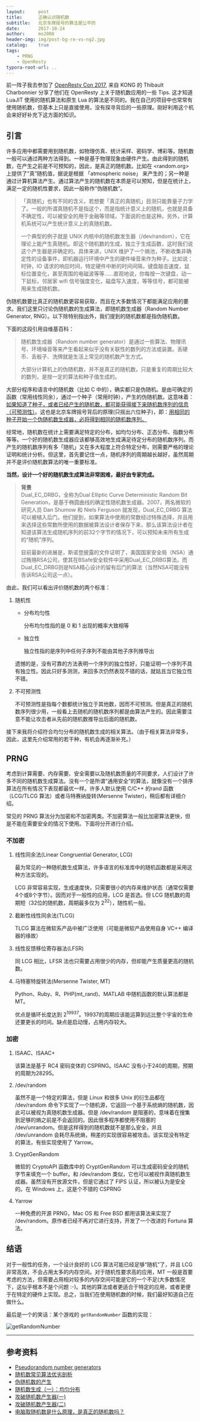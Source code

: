```yaml
---
layout:     post
title:      正确认识随机数
subtitle:   北京车牌摇号的算法是公平的
date:       2017-10-24
author:     ms2008
header-img: img/post-bg-re-vs-ng2.jpg
catalog:    true
tags:
    - PRNG
    - OpenResty
typora-root-url: ..
---
```


前一阵子我去参加了 <u>OpenResty Con 2017</u>, 来自 KONG 的 Thibault Charbonnier 分享了他们在 OpenResty 上关于随机数应用的一些 Tips. 这才知道 LuaJIT 使用的随机算法和原生 Lua 的算法是不同的。我在自己的项目中也常常有使用随机数，但基本上只是直接使用，没有探寻背后的一些原理。刚好利用这个机会来好好补充下这方面的知识。

## 引言

许多应用中都需要用到随机数，如物理仿真、统计采样、密码学、博彩等。随机数一般可以通过两种方法得到。一种是基于物理现象由硬件产生。由此得到的随机数，在产生之前是不可预知的，因此，是真正的随机数。比如在 <random.org> 上提供了“真”随机值，据说是根据 「atmospheric noise」 来产生的；另一种是通过计算机算法产生。通过算法产生的随机数在本质是可以预知，但是在统计上，满足一定的随机性要求，因此一般称作“伪随机数”。

> 「真随机」也有不同的含义，若想要「真正的真随机」目测只能靠量子力学了。一般的所谓真随机不是指这个，而是指统计意义上的随机，也就是具备不确定性，可以被安全的用于金融等领域，下面说的也是这种。另外，计算机系统可以产生统计意义上的真随机数。
>
> 一个典型的例子就是 UNIX 内核中的随机数发生器（/dev/random），它在理论上能产生真随机。即这个随机数的生成，独立于生成函数，这时我们说这个产生器是非确定的。具体来讲，UNIX 维护了一个熵池，不断收集非确定性的设备事件，即机器运行环境中产生的硬件噪音来作为种子。比如说：时钟，IO 请求的响应时间，特定硬件中断的时间间隔，键盘敲击速度，鼠标位置变化，甚至周围的电磁波等等……直观地说，你每按一次键盘，动一下鼠标，邻居家 wifi 信号强度变化，磁盘写入速度，等等信号，都可能被用来生成随机数。

伪随机数要比真正的随机数更容易获取，而且在大多数情况下都能满足应用的要求。我们这里只讨论伪随机数的生成算法，即随机数生成器（Random Number Generator, RNG）。以下除特别指出外，我们提到的随机数都是指伪随机数。

下面的这段引用自维基百科：
> 随机数生成器（Random number generator）是通过一些算法、物理讯号、环境噪音等来产生看起来似乎没有关联性的数列的方法或装置。丢硬币、丢骰子、洗牌就是生活上常见的随机数产生方式。
>
> 大部分计算机上的伪随机数，并不是真正的随机数，只是重复的周期比较大的数列，是按一定的算法和种子值生成的。

大部分程序和语言中的随机数（比如 C 中的），确实都只是伪随机。是由可确定的函数（常用线性同余），通过一个种子（常用时钟），产生的伪随机数。这意味着：<u>如果知道了种子，或者已经产生的随机数，都可能获得接下来随机数序列的信息（可预测性）</u>。这也是北京车牌摇号背后的原理(只摇出六位种子)，即：<u>用相同的种子开始一个伪随机数生成器，必将得到相同的随机数序列。</u>

经常地，随机数在统计上需要满足特定的分布，如均匀分布、正态分布、指数分布等等。一个好的随机数生成器应该都够高效地生成满足待定分布的随机数序列。而产生的随机数序列有多「随机」又在多大程度上符合特定分布，则需要严格的理论证明和统计分析。但这里，首先要记住一点，随机序列的周期越长越好，虽然周期并不是评价随机数算法的唯一重要标准。

**当然，设计一个好的随机数生成算法非常困难，最好由专家完成。**

> **背景**
><br/>
> Dual_EC_DRBG，全称为Dual Elliptic Curve Deterministic Random Bit Generation，是基于椭圆曲线的确定性随机数生成器。2007，两名微软的研究人员 Dan Shumow 和 Niels Ferguson 就发现，Dual_EC_DRBG 算法可以被植入后门。他们提到，如果算法中使用的常数经过特殊选择，并且用来选择这些常数所使用的数据被算法设计者保存下来，那么该算法设计者在知道该算法生成随机序列的前32个字节的情况下，可以预知未来所有生成的“随机”序列。
>
> 目前最新的进展是，斯诺登披露的文件证明了，美国国家安全局（NSA）通过贿赂RSA公司，使其在BSafe安全软件中采用Dual_EC_DRBG算法。而Dual_EC_DRBG则是NSA精心设计的留有后门的算法（当然NSA可能没有告诉RSA公司这一点）。


由此，我们可以看出评价随机数的两个标准：

1. 随机性

    - 分布均匀性

      分布均匀性指的是 0 和 1 出现的概率大致相等

    - 独立性

      独立性指的是序列中任何子序列不能由其他子序列推导出

    遗憾的是，没有可靠的方法表明一个序列的独立性好，只能证明一个序列不具有独立性。因此只好多测测，来回多次仍然表现不错的话，就姑且当它独立性不错。

2. 不可预测性

    不可预测性是指每个数都统计独立于其他数，因而不可预测。但是真正的随机数序列很少用，一般看上去随机的随机数序列都是由算法产生的。因此需要注意不能让攻击者从先前的随机数推导出后面的随机数。

接下来我将介绍符合均匀分布的随机数生成的相关算法。（由于相关算法非常多，因此，这里先介绍常用的若干种，有机会再逐渐补充。）

## PRNG

考虑到计算需要、内存需要、安全需要以及随机数质量的不同要求，人们设计了许多不同的随机数生成算法。没有一个是所谓“通用安全”的算法，就像没有一个排序算法在所有情况下表现都最优一样。许多人默认使用 C/C++ 的rand 函数（LCG/TLCG 算法）或者马特赛纳旋转(Mersenne Twister)，稍后都有详细介绍。

常见的 PRNG 算法分为加密和不加密两类。不加密算法一般比加密算法更快，但是不能在需要安全的情况下使用。下面将分开进行介绍。

### 不加密

1. 线性同余法(Linear Congruential Generator, LCG)

    最为常见的一种随机数生成算法，许多语言的标准库中的随机函数都是采用这种方法实现的。

    LCG 非常容易实现，生成速度快，只需要很小的内存来维护状态（通常仅需要4个或8个字节）。因而对于一般性的应用，LCG 是首选。但 LCG 随机数的周期短（32位的随机数，周期最多仅为 2<sup>32</sup>），随性机一般。

2. 截断性线性同余法(TLCG)

    TLCG 算法在微软系产品中被广泛使用（可能是微软产品使用自身 VC++ 编译器的缘故）

3. 线性反馈移位寄存器法(LFSR)

    同 LCG 相比，LFSR 法也只需要占用很少的内存，但却能产生质量更高的随机数。

4. 马特塞特旋转法(Mersenne Twister, MT)

    Python、Ruby、R、PHP(mt_rand)、MATLAB 中随机函数的默认算法都是 MT。

    优点是循环长度达到 2<sup>19937</sup>。19937的周期应该能运算到远比整个宇宙的生命还要更长的时间。缺点是启动慢，占用内存较大。

### 加密

1. ISAAC、ISAAC+

    该算法是基于 RC4 密码变体的 CSPRNG。ISAAC 没有小于240的周期，预期的周期为28295。

2. /dev/random

    虽然不是一个特定的算法，但是 Linux 和很多 Unix 的衍生品都在 /dev/random 命令下实现了一个随机源，它返回一个基于系统熵的随机数，因此可以被视为真随机数生成器。但是 /dev/random 是阻塞的，意味着在搜集到足够的熵之前是不会返回的。因此很多程序都使用不阻塞的 /dev/unrandom。但是这样得到的随机数就不是那么安全，并且 /dev/unrandom 会耗尽系统熵，稍差的实现很容易被攻击。该实现没有特定的算法，有些实现使用了 Yarrow。

3. CryptGenRandom

    微软的 CryptoAPI 函数库中的 CryptGenRandom 可以生成密码安全的随机字节来填充一个 buffer。和 /dev/random 类似，它也可以被视作真随机数生成器。虽然没有开放源文件，但是它通过了 FIPS 认证，所以被认为是安全的。在 Windows 上，这是个不错的 CSPRNG

4. Yarrow

    一种免费的开源 PRNG，Mac OS 和 Free BSD 都用该算法来实现了 /dev/random。原作者已经不再对它进行支持，开发了一个改进的 Fortuna 算法。

## 结语

对于一般性的任务，一个设计良好的 LCG 算法可能已经足够“随机”了，并且 LCG 非常高效，不会占用太多的内存空间。对于随机性要求高的应用，MT 一般是首要考虑的方法，但需要占用相对较多的内存空间可能是它的一个不足(大多数情况下，这似乎根本不是个问题 :-)。其他的算法或者更适合于特定的应用，或者更便于在特定的硬件上实现。总之，当我们在使用随机数的时候，我们最好知道自己在做什么。

最后是一个的笑话：某个游戏的 `getRandomNumber` 函数的实现：

![getRandomNumber](/img/in-post/getRandomNumber.png)

-----

## 参考资料

- [Pseudorandom number generators](https://en.wikipedia.org/wiki/List_of_random_number_generators#Pseudorandom_number_generators_.28PRNGs.29)
- [随机数常见算法优劣剖析](http://gad.qq.com/article/detail/10069)
- [伪随机数的产生](http://www.cnblogs.com/block2016/p/5601921.html)
- [随机数生成（一）：均匀分布](http://blog.csdn.net/jackytintin/article/details/7798157)
- [攻破随机数产生器(一)](https://www.lynahex.com/index.php/archives/Cracking-Random-Number-Generator1.html)
- [攻破随机数产生器(二)](https://www.lynahex.com/index.php/archives/Cracking-Random-Number-Generator2.html)
- [电脑取随机数是什么原理，是真正的随机数吗？](https://www.zhihu.com/question/20423025)
